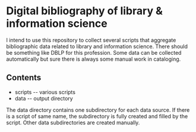 Digital bibliography of library & information science
=====================================================

I intend to use this repository to collect several scripts that aggregate
bibliographic data related to library and information science. There should
be something like DBLP for this profession. Some data can be collected
automatically but sure there is always some manual work in cataloging.

Contents
--------

* scripts -- various scripts 
* data -- output directory

The data directory contains one subdirectory for each data source. If
there is a script of same name, the subdirectory is fully created and
filled by the script. Other data subdirectories are created manually.
